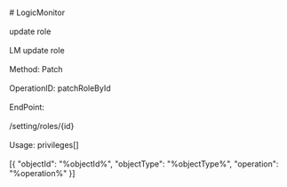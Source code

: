 <br>#     LogicMonitor</br>
<br>update role</br>
<br>LM update role</br>
<br>Method: Patch</br>
<br>OperationID: patchRoleById</br>
<br>EndPoint:</br>
<br>/setting/roles/{id}</br>
<br>Usage: privileges[]</br>
<br>[{
  "objectId": "%objectId%",
  "objectType": "%objectType%",
  "operation": "%operation%"
}]</br>
